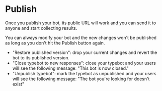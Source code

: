 # Publish

Once you publish your bot, its public URL will work and you can send it to anyone and start collecting results.

You can always modify your bot and the new changes won't be published as long as you don't hit the Publish button again.

- "Restore published version": drop your current changes and revert the bot to its published version.
- "Close typebot to new responses": close your typebot and your users will see the following message: "This bot is now closed."
- "Unpublish typebot": mark the typebot as unpublished and your users will see the following message: "The bot you're looking for doesn't exist"
